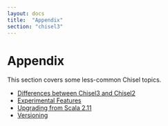 ```yaml
---
layout: docs
title:  "Appendix"
section: "chisel3"
---
```


# Appendix

This section covers some less-common Chisel topics.

* [Differences between Chisel3 and Chisel2](chisel3-vs-chisel2)
* [Experimental Features](experimental-features)
* [Upgrading from Scala 2.11](upgrading-from-scala-2-11)
* [Versioning](versioning)

